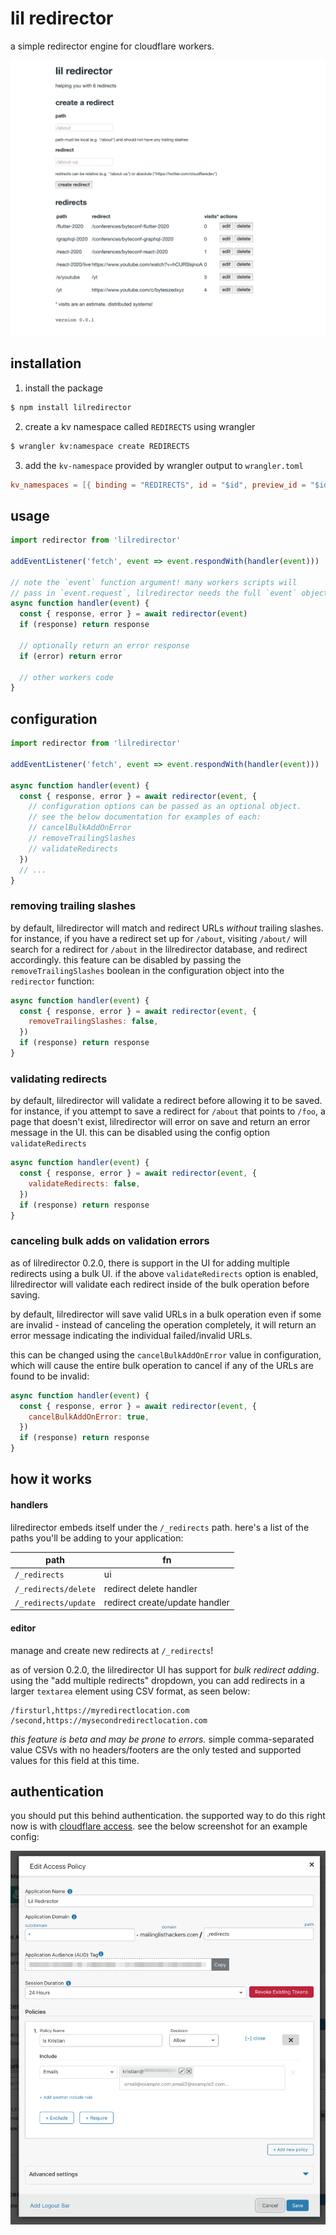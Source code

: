 # lil redirector

a simple redirector engine for cloudflare workers.

![demo](./.github/demo.png)

## installation

1. install the package

```bash
$ npm install lilredirector
```

2. create a kv namespace called `REDIRECTS` using wrangler

```bash
$ wrangler kv:namespace create REDIRECTS
```

3. add the `kv-namespace` provided by wrangler output to `wrangler.toml`

```toml
kv_namespaces = [{ binding = "REDIRECTS", id = "$id", preview_id = "$id" }]
```

## usage

```javascript
import redirector from 'lilredirector'

addEventListener('fetch', event => event.respondWith(handler(event)))

// note the `event` function argument! many workers scripts will
// pass in `event.request`, lilredirector needs the full `event` object
async function handler(event) {
  const { response, error } = await redirector(event)
  if (response) return response

  // optionally return an error response
  if (error) return error

  // other workers code
}
```

## configuration

```javascript
import redirector from 'lilredirector'

addEventListener('fetch', event => event.respondWith(handler(event)))

async function handler(event) {
  const { response, error } = await redirector(event, {
    // configuration options can be passed as an optional object.
    // see the below documentation for examples of each:
    // cancelBulkAddOnError
    // removeTrailingSlashes
    // validateRedirects
  })
  // ...
}
```

### removing trailing slashes

by default, lilredirector will match and redirect URLs _without_ trailing slashes. for instance, if you have a redirect set up for `/about`, visiting `/about/` will search for a redirect for `/about` in the lilredirector database, and redirect accordingly. this feature can be disabled by passing the `removeTrailingSlashes` boolean in the configuration object into the `redirector` function:

```javascript
async function handler(event) {
  const { response, error } = await redirector(event, {
    removeTrailingSlashes: false,
  })
  if (response) return response
}
```

### validating redirects

by default, lilredirector will validate a redirect before allowing it to be saved. for instance, if you attempt to save a redirect for `/about` that points to `/foo`, a page that doesn't exist, lilredirector will error on save and return an error message in the UI. this can be disabled using the config option `validateRedirects`

```javascript
async function handler(event) {
  const { response, error } = await redirector(event, {
    validateRedirects: false,
  })
  if (response) return response
}
```

### canceling bulk adds on validation errors

as of lilredirector 0.2.0, there is support in the UI for adding multiple redirects using a bulk UI. if the above `validateRedirects` option is enabled, lilredirector will validate each redirect inside of the bulk operation before saving.

by default, lilredirector will save valid URLs in a bulk operation even if some are invalid - instead of canceling the operation completely, it will return an error message indicating the individual failed/invalid URLs.

this can be changed using the `cancelBulkAddOnError` value in configuration, which will cause the entire bulk operation to cancel if any of the URLs are found to be invalid:

```javascript
async function handler(event) {
  const { response, error } = await redirector(event, {
    cancelBulkAddOnError: true,
  })
  if (response) return response
}
```

## how it works

#### handlers

lilredirector embeds itself under the `/_redirects` path. here's a list of the paths you'll be adding to your application:

| path                 | fn                             |
| -------------------- | ------------------------------ |
| `/_redirects`        | ui                             |
| `/_redirects/delete` | redirect delete handler        |
| `/_redirects/update` | redirect create/update handler |

#### editor

manage and create new redirects at `/_redirects`!

as of version 0.2.0, the lilredirector UI has support for _bulk redirect adding_. using the "add multiple redirects" dropdown, you can add redirects in a larger `textarea` element using CSV format, as seen below:

```csv
/firsturl,https://myredirectlocation.com
/second,https://mysecondredirectlocation.com
```

_this feature is beta and may be prone to errors._ simple comma-separated value CSVs with no headers/footers are the only tested and supported values for this field at this time.

## authentication

you should put this behind authentication. the supported way to do this right now is with [cloudflare access](https://teams.cloudflare.com/access/). see the below screenshot for an example config:

![access setup](./.github/access-preview.png)
